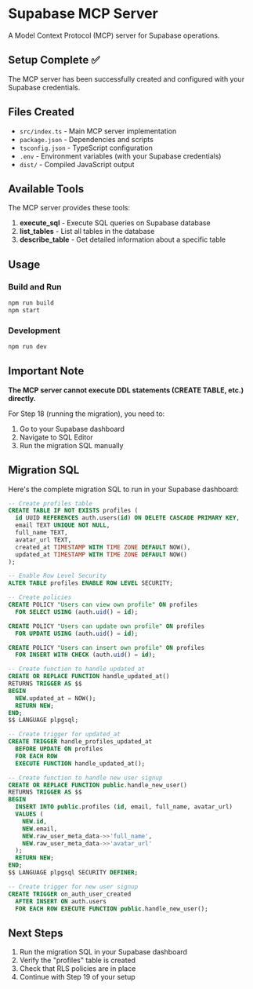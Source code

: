 # Supabase MCP Server

A Model Context Protocol (MCP) server for Supabase operations.

## Setup Complete ✅

The MCP server has been successfully created and configured with your Supabase credentials.

## Files Created

- `src/index.ts` - Main MCP server implementation
- `package.json` - Dependencies and scripts
- `tsconfig.json` - TypeScript configuration
- `.env` - Environment variables (with your Supabase credentials)
- `dist/` - Compiled JavaScript output

## Available Tools

The MCP server provides these tools:

1. **execute_sql** - Execute SQL queries on Supabase database
2. **list_tables** - List all tables in the database
3. **describe_table** - Get detailed information about a specific table

## Usage

### Build and Run
```bash
npm run build
npm start
```

### Development
```bash
npm run dev
```

## Important Note

**The MCP server cannot execute DDL statements (CREATE TABLE, etc.) directly.** 

For Step 18 (running the migration), you need to:

1. Go to your Supabase dashboard
2. Navigate to SQL Editor
3. Run the migration SQL manually

## Migration SQL

Here's the complete migration SQL to run in your Supabase dashboard:

```sql
-- Create profiles table
CREATE TABLE IF NOT EXISTS profiles (
  id UUID REFERENCES auth.users(id) ON DELETE CASCADE PRIMARY KEY,
  email TEXT UNIQUE NOT NULL,
  full_name TEXT,
  avatar_url TEXT,
  created_at TIMESTAMP WITH TIME ZONE DEFAULT NOW(),
  updated_at TIMESTAMP WITH TIME ZONE DEFAULT NOW()
);

-- Enable Row Level Security
ALTER TABLE profiles ENABLE ROW LEVEL SECURITY;

-- Create policies
CREATE POLICY "Users can view own profile" ON profiles
  FOR SELECT USING (auth.uid() = id);

CREATE POLICY "Users can update own profile" ON profiles
  FOR UPDATE USING (auth.uid() = id);

CREATE POLICY "Users can insert own profile" ON profiles
  FOR INSERT WITH CHECK (auth.uid() = id);

-- Create function to handle updated_at
CREATE OR REPLACE FUNCTION handle_updated_at()
RETURNS TRIGGER AS $$
BEGIN
  NEW.updated_at = NOW();
  RETURN NEW;
END;
$$ LANGUAGE plpgsql;

-- Create trigger for updated_at
CREATE TRIGGER handle_profiles_updated_at
  BEFORE UPDATE ON profiles
  FOR EACH ROW
  EXECUTE FUNCTION handle_updated_at();

-- Create function to handle new user signup
CREATE OR REPLACE FUNCTION public.handle_new_user()
RETURNS TRIGGER AS $$
BEGIN
  INSERT INTO public.profiles (id, email, full_name, avatar_url)
  VALUES (
    NEW.id,
    NEW.email,
    NEW.raw_user_meta_data->>'full_name',
    NEW.raw_user_meta_data->>'avatar_url'
  );
  RETURN NEW;
END;
$$ LANGUAGE plpgsql SECURITY DEFINER;

-- Create trigger for new user signup
CREATE TRIGGER on_auth_user_created
  AFTER INSERT ON auth.users
  FOR EACH ROW EXECUTE FUNCTION public.handle_new_user();
```

## Next Steps

1. Run the migration SQL in your Supabase dashboard
2. Verify the "profiles" table is created
3. Check that RLS policies are in place
4. Continue with Step 19 of your setup

